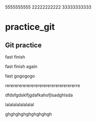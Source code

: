 5555555555
22222222222
33333333333
# practice_git

## Git practice
fast finish

fast finish again

fast gogogogo

rerererererererererererererererererre

dfdsfgdsklfjgdafkahsfjlsadghlsda


lalalalalalalalal

ghghghghghghghghgh
